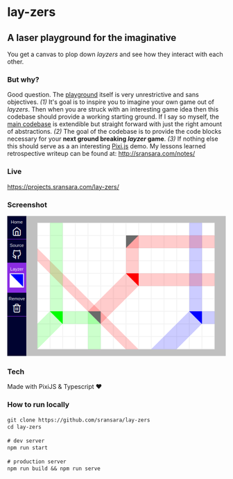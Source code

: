 # lay-zers
## A laser playground for the imaginative
You get a canvas to plop down *layzers* and see how they interact with each other.

### But why?
Good question. The [playground](https://projects.sransara.com/lay-zers/) itself is very unrestrictive and sans objectives. *(1)* It's goal is to inspire you to imagine your own game out of *layzers*. Then when you are struck with an interesting game idea then this codebase should provide a working starting ground. If I say so myself, the [main codebase](https://github.com/sransara/lay-zers/blob/master/src/main.ts) is extendible but straight forward with just the right amount of abstractions. *(2)* The goal of the codebase is to provide the code blocks necessary for your **next ground breaking *layzer* game**. *(3)* If nothing else this should serve as a an interesting [Pixi.js](https://www.pixijs.com/) demo. My lessons learned retrospective writeup can be found at: http://sransara.com/notes/


### Live
https://projects.sransara.com/lay-zers/

### Screenshot
![Mobile screenshot](./screenshot.png)


### Tech
Made with PixiJS & Typescript :heart:

### How to run locally
```
git clone https://github.com/sransara/lay-zers
cd lay-zers

# dev server
npm run start

# production server
npm run build && npm run serve
```

